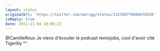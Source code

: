 ```yaml
---
layout: status
originalUrl: 'https://twitter.com/marcgg/status/132398776806678528'
isReply: true
date: 2011-11-04 10:08:22
---
```


@CamilleRoux Je viens d'écouter le podcast remixjobs, cool d'avoir cité Tigerlily ^^

